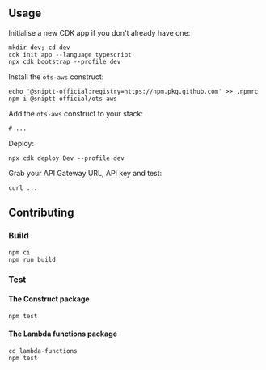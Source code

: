 ## Usage

Initialise a new CDK app if you don't already have one:

```
mkdir dev; cd dev
cdk init app --language typescript
npx cdk bootstrap --profile dev
```

Install the `ots-aws` construct:

```
echo '@sniptt-official:registry=https://npm.pkg.github.com' >> .npmrc
npm i @sniptt-official/ots-aws
```

Add the `ots-aws` construct to your stack:

```
# ...
```

Deploy:

```
npx cdk deploy Dev --profile dev
```

Grab your API Gateway URL, API key and test:

```
curl ...
```

## Contributing

### Build

```
npm ci
npm run build
```

### Test

#### The Construct package

```
npm test
```

#### The Lambda functions package

```
cd lambda-functions
npm test
```
